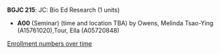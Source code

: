 **BGJC 215**: JC: Bio Ed Research (1 units)

- **A00** (Seminar) (time and location TBA) by Owens, Melinda Tsao-Ying (A15761020),Tour, Ella (A05720848)

[Enrollment numbers over time](./BGJC215.tsv)
